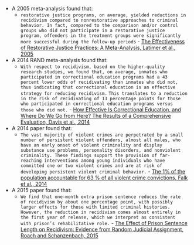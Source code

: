 - A 2005 meta-analysis found that:
    - `restorative justice programs, on average, yielded reductions in recidivism compared to nonrestorative approaches to criminal behavior. In fact, compared to the comparison and/or control groups who did not participate in a restorative justice program, offenders in the treatment groups were significantly more successful during the follow-up periods` - [The Effectiveness of Restorative Justice Practices: A Meta-Analysis, Latimer et al., 2005](https://annas-archive.org/scidb/10.1177/0032885505276969)
- A 2014 RAND meta-analysis found that:
    - `With respect to recidivism, based on the higher-quality research studies, we found that, on average, inmates who participated in correctional education programs had a 43 percent lower odds of recidivating than inmates who did not, thus indicating that correctional education is an effective strategy for reducing recidivism.` `This translates to a reduction in the risk of recidivating of 13 percentage points for those who participated in correctional education programs versus those who did not.` - [How Effective Is Correctional Education, and Where Do We Go from Here? The Results of a Comprehensive Evaluation, Davis et al., 2014](https://www.rand.org/content/dam/rand/pubs/research_reports/RR500/RR564/RAND_RR564.pdf)
- A 2014 paper found that:
    - `The vast majority of violent crimes are perpetrated by a small number of persistent violent offenders, almost all males, who have an early onset of violent criminality and display substance use problems, personality disorders, and nonviolent criminality. These findings support the provision of far-reaching interventions among young individuals who have committed one or two violent crimes and are at risk of developing persistent violent criminal behavior.` - [The 1% of the population accountable for 63 % of all violent crime convictions, Falk et al., 2014](https://annas-archive.org/scidb/10.1007/s00127-013-0783-y)
- A 2015 paper found that:
    - `We find that one-month extra prison sentence reduces the rate of recidivism by about one percentage point, with possibly larger effects for those with limited criminal histories. However, the reduction in recidivism comes almost entirely in the first year of release, which we interpret as consistent with prison’s rehabilitative role.` - [The Effect of Prison Sentence Length on Recidivism: Evidence from Random Judicial Assignment, Roach and Schanzenbach, 2015](https://annas-archive.org/scidb/10.2139/ssrn.2701549)